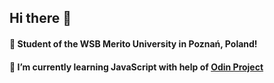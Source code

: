 ## Hi there 👋
#### 🏫 Student of the WSB Merito University in Poznań, Poland!
#### 🌱 I’m currently learning JavaScript with help of <a href=https://www.theodinproject.com/>Odin Project</a>

<!--
**aleksishere/aleksishere** is a ✨ _special_ ✨ repository because its `README.md` (this file) appears on your GitHub profile.

Here are some ideas to get you started:

- 🔭 I’m currently working on ...
- 🌱 I’m currently learning ...
- 👯 I’m looking to collaborate on ...
- 🤔 I’m looking for help with ...
- 💬 Ask me about ...
- 📫 How to reach me: ...
- 😄 Pronouns: ...
- ⚡ Fun fact: ...
-->

